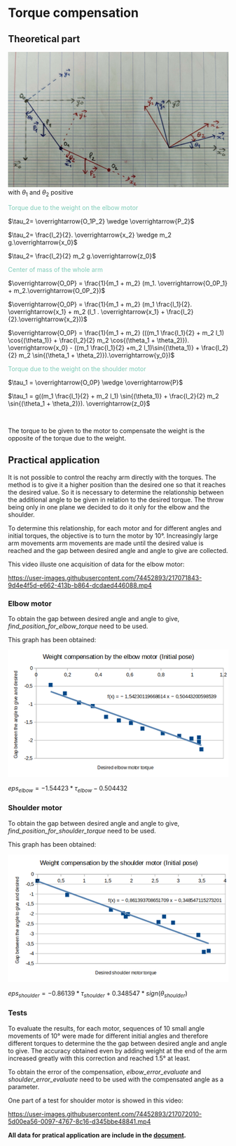 # Torque compensation

## Theoretical part

![representation](../images/graphic_representation.jpg)
with $\theta_1$ and $\theta_2$ positive

<span style="color: #7ECBB7">
Torque due to the weight on the elbow motor
</span>

$\tau_2=  \overrightarrow{O_1P_2} \wedge \overrightarrow{P_2}$

$\tau_2=  \frac{l_2}{2}. \overrightarrow{x_2} \wedge m_2 g.\overrightarrow{x_0}$

$\tau_2=  \frac{l_2}{2} m_2 g.\overrightarrow{z_0}$

<span style="color: #7ECBB7">
Center of mass of the whole arm
</span>

$\overrightarrow{O_0P} =  \frac{1}{m_1 + m_2} (m_1. \overrightarrow{O_0P_1} + m_2.\overrightarrow{O_0P_2})$

$\overrightarrow{O_0P} =  \frac{1}{m_1 + m_2} (m_1 \frac{l_1}{2}. \overrightarrow{x_1} + m_2 (l_1 . \overrightarrow{x_1} + \frac{l_2}{2}.\overrightarrow{x_2}))$

$\overrightarrow{O_0P} =  \frac{1}{m_1 + m_2} (((m_1 \frac{l_1}{2} + m_2 l_1) \cos{(\theta_1)} + \frac{l_2}{2} m_2 \cos{(\theta_1 + \theta_2)}). \overrightarrow{x_0} - ((m_1 \frac{l_1}{2} +m_2 l_1)\sin{(\theta_1)} + \frac{l_2}{2} m_2 \sin{(\theta_1 + \theta_2)}).\overrightarrow{y_0})$

<span style="color: #7ECBB7">
Torque due to the weight on the shoulder motor
</span>

$\tau_1 =  \overrightarrow{O_0P} \wedge \overrightarrow{P}$

$\tau_1 =  g((m_1 \frac{l_1}{2} + m_2 l_1) \sin{(\theta_1)} + \frac{l_2}{2} m_2 \sin{(\theta_1 + \theta_2)}). \overrightarrow{z_0}$ 

<br/>

The torque to be given to the motor to compensate the weight is the opposite of the torque due to the weight.

## Practical application

It is not possible to control the reachy arm directly with the torques. The method is to give it a higher position than the desired one so that it reaches the desired value. So it is necessary to determine the relationship between the additional angle to be given in relation to the desired torque. The throw being only in one plane we decided to do it only for the elbow and the shoulder.

To determine this relationship, for each motor and for different angles and initial torques, the objective is to turn the motor by 10°. Increasingly large arm movements arm movements are made until the desired value is reached and the gap between desired angle and angle to give are collected.

This video illuste one acquisition of data for the elbow motor:

https://user-images.githubusercontent.com/74452893/217071843-9d4e4f5d-e662-413b-b864-dcdaed446088.mp4

### Elbow motor

To obtain the gap between desired angle and angle to give, *find_position_for_elbow_torque* need to be used.

This graph has been obtained:

![elbow](../images/graph_elbow.png)

$eps_{elbow} = -1.54423*\tau_{elbow}-0.504432$


### Shoulder motor

To obtain the gap between desired angle and angle to give, *find_position_for_shoulder_torque* need to be used.

This graph has been obtained:

![shoulder](../images/graph_shoulder.png)

$eps_{shoulder} = -0.86139*\tau_{shoulder} + 0.348547*sign(\theta_{shoulder})$


### Tests
To evaluate the results, for each motor, sequences of 10 small angle movements of 10° were made for different initial angles and therefore different torques to determine the the gap between desired angle and angle to give. The accuracy obtained even by adding weight at the end of the arm increased greatly with this correction and reached 1.5° at least.

To obtain the error of the compensation, *elbow_error_evaluate* and *shoulder_error_evaluate* need to be used with the compensated angle as a parameter.

One part of a test for shoulder motor is showed in this video:

https://user-images.githubusercontent.com/74452893/217072010-5d00ea56-0097-4767-8c16-d345bbe48841.mp4


**All data for pratical application are include in the [document](../images/torques.ods).**
